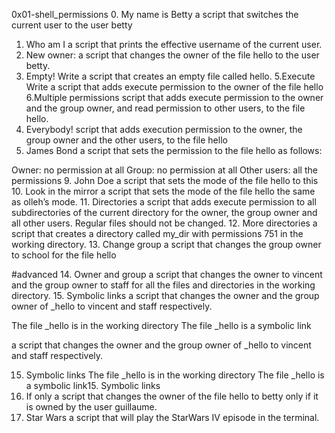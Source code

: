 0x01-shell_permissions
0. My name is Betty
   a script that switches the current user to the user betty
1. Who am I
   a script that prints the effective username of the current user.
3. New owner:
     a script that changes the owner of the file hello to the user betty.
4. Empty!
   Write a script that creates an empty file called hello.
5.Execute
   Write a script that adds execute permission to the owner of the file hello
6.Multiple permissions
   script that adds execute permission to the owner and the group owner, and read permission to other users, to the file hello.
7. Everybody!
    script that adds execution permission to the owner, the group owner and the other users, to the file hello
8. James Bond
     a script that sets the permission to the file hello as follows:

Owner: no permission at all
Group: no permission at all
Other users: all the permissions
9. John Doe
    a script that sets the mode of the file hello to this
 10. Look in the mirror
      a script that sets the mode of the file hello the same as olleh’s mode.
 11. Directories
      a script that adds execute permission to all subdirectories of the current directory for the owner, the group owner and all other users. Regular files should not be changed.
 12. More directories
      a script that creates a directory called my_dir with permissions 751 in the working directory.
13. Change group
   a script that changes the group owner to school for the file hello
   
 #advanced
 14. Owner and group
      a script that changes the owner to vincent and the group owner to staff for all the files and directories in the working directory.
 15. Symbolic links
       a script that changes the owner and the group owner of _hello to vincent and staff respectively.

   The file _hello is in the working directory
   The file _hello is a symbolic link
   

a script that changes the owner and the group owner of _hello to vincent and staff respectively.

15. Symbolic links
The file _hello is in the working directory
The file _hello is a symbolic link15. Symbolic links
16. If only
   a script that changes the owner of the file hello to betty only if it is owned by the user guillaume.
 17. Star Wars
    a script that will play the StarWars IV episode in the terminal.

